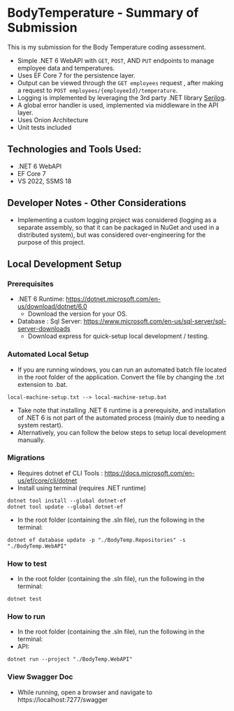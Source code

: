 
# BodyTemperature - Summary of Submission

This is my submission for the Body Temperature coding assessment. 
 - Simple .NET 6 WebAPI with `GET`, `POST`, AND `PUT` endpoints to manage employee data and temperatures.
 - Uses EF Core 7 for the persistence layer.
 - Output can be viewed through the `GET employees` request , after making a request to `POST employees/{employeeId}/temperature`.
 - Logging is implemented by leveraging the 3rd party .NET library [Serilog](https://serilog.net/).
 - A global error handler is used, implemented via middleware in the API layer.
 - Uses Onion Architecture
 - Unit tests included

## Technologies and Tools Used:
- .NET 6 WebAPI
-  EF Core 7
- VS 2022, SSMS 18

## Developer Notes - Other Considerations
- Implementing a custom logging project was considered (logging as a separate assembly, so that it can be packaged in NuGet and used in a distributed system), but was considered over-engineering for the purpose of this project.

## Local Development Setup

### Prerequisites

- .NET 6 Runtime: https://dotnet.microsoft.com/en-us/download/dotnet/6.0
  - Download the version for your OS.
- Database : Sql Server: https://www.microsoft.com/en-us/sql-server/sql-server-downloads
  - Download express for quick-setup local development / testing.

### Automated Local Setup
- If you are running windows, you can run an automated batch file located in the root folder of the application. Convert the file by changing the .txt extension to .bat.
```
local-machine-setup.txt --> local-machine-setup.bat 
```
- Take note that installing .NET 6 runtime is a prerequisite, and installation of .NET 6 is not part of the automated process (mainly due to needing a system restart).
- Alternatively, you can follow the below steps to setup local development manually.

### Migrations
- Requires dotnet ef CLI Tools : https://docs.microsoft.com/en-us/ef/core/cli/dotnet
- Install using terminal (requires .NET runtime)
```
dotnet tool install --global dotnet-ef
dotnet tool update --global dotnet-ef
```
- In the root folder (containing the .sln file), run the following in the terminal: 
```
dotnet ef database update -p "./BodyTemp.Repositories" -s "./BodyTemp.WebAPI"
```
### How to test
- In the root folder (containing the .sln file), run the following in the terminal: 
```
dotnet test 
```
### How to run
- In the root folder (containing the .sln file), run the following in the terminal:
- API:
```
dotnet run --project "./BodyTemp.WebAPI"
```
### View Swagger Doc
- While running, open a browser and navigate to https://localhost:7277/swagger


